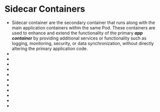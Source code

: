 # Sidecar Containers

- Sidecar container are the secondary container that runs along with the main application containers within the same Pod. These containers are used to enhance and extend the functionality of the primary **_app container_** by providing additional services or functionality such as logging, monitoring, security, or data synchronization, without directly altering the primary application code.
-
-
-
-
-
-
-
-
-
-
-
